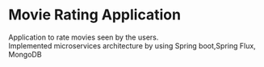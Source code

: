 # Movie Rating Application
Application to rate movies seen by the users.<br>
Implemented microservices architecture by using Spring boot,Spring Flux, MongoDB
